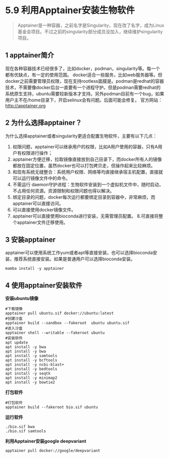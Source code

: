 # 5.9 利用Apptainer安装生物软件

>Apptainer是一种容器，之前名字是Singularity，现在改了名字，成为Linux基金会项目。不过之前的singularity部分成员没加入，继续维护singularity项目。

## 1 apptainer简介
现在各种容器技术已经很多了，比如docker，podman，singularity等。每一个都有优缺点，有一定的使用范围。
docker适合一些服务，比如web服务器等。但docker之前需要管理员权限，现在支持rootless面膜是。podman是redhat的容器技术，不需要像docker后台一直要有一个进程守护。但是podman需要redhat的系统原生支持，ubuntu需要较新版本才支持。另外podman目前有一个bug，如果用户主不在/home目录下，开启selinux会有问题。后面可能会修复。
官方网站：<http://apptainer.org>

## 2 为什么选择apptainer？

为什么选择apptainer或者singularity更适合配置生物软件，主要有以下几点：
1. 权限问题，apptainer可以继承用户的权限，比如A用户使用的容器，只有A用户有权限进行操作；
2. apptainer方便迁移，拉取镜像直接放到自己目录下，而docker所有人的镜像都放在固定位置，虽然docker也可以打包拷贝走，但操作起来比较麻烦。
3. 和现有系统无缝整合：系统用户权限、网络等均直接继承宿主机配置，直接就可以运行镜像文件中的命令。
4. 不需运行 daemon守护进程：生物软件安装到一个虚拟机文件中，随时启动，不占用任何资源。资源限制和权限问题也得以解决。
5. 绑定目录的问题，docker每次运行都要绑定目录到容器中，非常麻烦，而apptainer可以直接访问。
6. 可以直接使用docker镜像文件。
7. apptainer可以直接使用bioconda进行安装，无需管理员配置。
8.可直接将整个apptainer文件迁移使用。

## 3 安装apptainer
apptainer可以使用系统工作yum或者apt等直接安装，也可以选择bioconda安装，推荐系统直接安装。如果是普通用户可以选择bioconda安装。
```shell
mamba install -y apptainer
```

## 4 使用apptainer安装软件
**安装ubuntu镜像**
```shell
#下载镜像
apptainer pull ubuntu.sif docker://ubuntu:latest
#创建沙盒
apptainer build --sandbox --fakeroot  ubuntu ubuntu.sif
#进入沙盒
apptainer shell --writable --fakeroot ubuntu
#安装软件
apt update
apt install -y bwa
apt install -y bwa
apt install -y samtools 
apt install -y bcftools
apt install -y ncbi-blast+
apt install -y bedtools
apt install -y seqtk
apt install -y minimap2
apt install -y bowtie2
```
**打包软件**
```shell
#打包软件
apptainer build --fakeroot bio.sif ubuntu
```
**运行软件**
```shell
./bio.sif bwa
./bio.sif samtools
```
**利用Apptainer安装google deepvariant**
```shell
apptainer pull docker://google/deepvariant
```